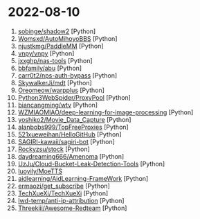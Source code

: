 # 2022-08-10

1. [sobinge/shadow2](https://github.com/sobinge/shadow2 "渗透 超全面的渗透资料💯 包含：0day，xss，sql注入，提权……") [Python]
2. [Womsxd/AutoMihoyoBBS](https://github.com/Womsxd/AutoMihoyoBBS "米游社自动签到，支持：崩坏二、崩坏三、原神、未定事件簿，米游币自动获取") [Python]
3. [njustkmg/PaddleMM](https://github.com/njustkmg/PaddleMM "Multi-Modal learning toolkit based on PaddlePaddle and PyTorch, supporting multiple applications such as multi-modal classification, cross-modal retrieval and image caption.") [Python]
4. [vnpy/vnpy](https://github.com/vnpy/vnpy "基于Python的开源量化交易平台开发框架") [Python]
5. [jxxghp/nas-tools](https://github.com/jxxghp/nas-tools "NAS媒体库资源归集、整理自动化工具") [Python]
6. [bbfamily/abu](https://github.com/bbfamily/abu "阿布量化交易系统(股票，期权，期货，比特币，机器学习) 基于python的开源量化交易，量化投资架构") [Python]
7. [carr0t2/nps-auth-bypass](https://github.com/carr0t2/nps-auth-bypass "nps认证绕过利用工具，使用此工具可方便地访问web控制端") [Python]
8. [SkywalkerJi/mdt](https://github.com/SkywalkerJi/mdt "Yu-Gi-Oh! Master Duel Translation Script") [Python]
9. [Oreomeow/warpplus](https://github.com/Oreomeow/warpplus "Get WARP+ referral quota and notify users with Telegram Bot") [Python]
10. [Python3WebSpider/ProxyPool](https://github.com/Python3WebSpider/ProxyPool "An Efficient ProxyPool with Getter, Tester and Server") [Python]
11. [biancangming/wtv](https://github.com/biancangming/wtv "解决电脑、手机看电视直播的苦恼，收集各种直播源，电视直播网站") [Python]
12. [WZMIAOMIAO/deep-learning-for-image-processing](https://github.com/WZMIAOMIAO/deep-learning-for-image-processing "deep learning for image processing including classification and object-detection etc.") [Python]
13. [yoshiko2/Movie_Data_Capture](https://github.com/yoshiko2/Movie_Data_Capture "Local Movies Organizer") [Python]
14. [alanbobs999/TopFreeProxies](https://github.com/alanbobs999/TopFreeProxies "高质量免费节点分享，以及订阅链接收集。") [Python]
15. [521xueweihan/HelloGitHub](https://github.com/521xueweihan/HelloGitHub "分享 GitHub 上有趣、入门级的开源项目。Share interesting, entry-level open source projects on GitHub.") [Python]
16. [SAGIRI-kawaii/sagiri-bot](https://github.com/SAGIRI-kawaii/sagiri-bot "基于Graia Ariadne和Mirai的QQ机器人 SAGIRI-BOT") [Python]
17. [Rockyzsu/stock](https://github.com/Rockyzsu/stock "30天掌握量化交易 (持续更新)") [Python]
18. [daydreaming666/Amenoma](https://github.com/daydreaming666/Amenoma "A simple desktop application to scan and export Genshin Impact Artifacts and Materials.") [Python]
19. [UzJu/Cloud-Bucket-Leak-Detection-Tools](https://github.com/UzJu/Cloud-Bucket-Leak-Detection-Tools "六大云存储，泄露利用检测工具") [Python]
20. [luoyily/MoeTTS](https://github.com/luoyily/MoeTTS "Speech synthesis model repo for galgame characters based on Tacotron2, Hifigan and VITS") 
21. [aidlearning/AidLearning-FrameWork](https://github.com/aidlearning/AidLearning-FrameWork "🔥🔥AidLearning is a powerful AIOT development platform, AidLearning builds a linux env supporting GUI, deep learning and visual IDE on Android...Now Aid supports CPU+GPU+NPU for inference with high performance acceleration...Linux on Android or HarmonyOS") [Python]
22. [ermaozi/get_subscribe](https://github.com/ermaozi/get_subscribe "✈️ 免费机场 / 免费VPN -> 自动获取免 clash/v2ray/trojan/sr/ssr 订阅链接，间隔12小时持续更新 | 科学上网 | 翻墙") [Python]
23. [TechXueXi/TechXueXi](https://github.com/TechXueXi/TechXueXi "强国通 科技强国 学习强国 xuexiqiangguo 全网最好用开源网页学习强国助手：TechXueXi （懒人刷分工具 自动学习）技术强国，支持答题，支持 docker 45分/天") [Python]
24. [lwd-temp/anti-ip-attribution](https://github.com/lwd-temp/anti-ip-attribution "针对部分网站显示IP归属地的流量分流规则") [Python]
25. [Threekiii/Awesome-Redteam](https://github.com/Threekiii/Awesome-Redteam "一个红队知识仓库") [Python]
